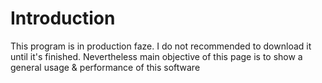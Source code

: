# Introduction
This program is in production faze. I do not recommended to download it until it's finished. Nevertheless main objective of this page is to show a general usage & performance of this software

